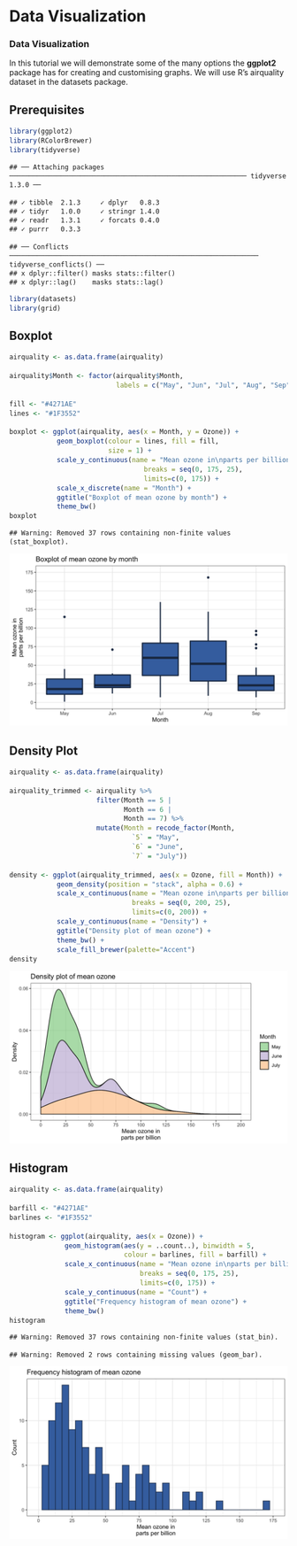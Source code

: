 Data Visualization
================

### Data Visualization

In this tutorial we will demonstrate some of the many options the
**ggplot2** package has for creating and customising graphs. We will use
R’s airquality dataset in the datasets package.

## Prerequisites

``` r
library(ggplot2)
library(RColorBrewer)
library(tidyverse)
```

    ## ── Attaching packages ──────────────────────────────────────────────────────────── tidyverse 1.3.0 ──

    ## ✓ tibble  2.1.3     ✓ dplyr   0.8.3
    ## ✓ tidyr   1.0.0     ✓ stringr 1.4.0
    ## ✓ readr   1.3.1     ✓ forcats 0.4.0
    ## ✓ purrr   0.3.3

    ## ── Conflicts ─────────────────────────────────────────────────────────────── tidyverse_conflicts() ──
    ## x dplyr::filter() masks stats::filter()
    ## x dplyr::lag()    masks stats::lag()

``` r
library(datasets)
library(grid)
```

## Boxplot

``` r
airquality <- as.data.frame(airquality)

airquality$Month <- factor(airquality$Month,
                           labels = c("May", "Jun", "Jul", "Aug", "Sep"))

fill <- "#4271AE"
lines <- "#1F3552"

boxplot <- ggplot(airquality, aes(x = Month, y = Ozone)) +
            geom_boxplot(colour = lines, fill = fill,
                         size = 1) +
            scale_y_continuous(name = "Mean ozone in\nparts per billion",
                                  breaks = seq(0, 175, 25),
                                  limits=c(0, 175)) +
            scale_x_discrete(name = "Month") +
            ggtitle("Boxplot of mean ozone by month") +
            theme_bw()
boxplot
```

    ## Warning: Removed 37 rows containing non-finite values (stat_boxplot).

![Boxplot](https://raw.githubusercontent.com/XimenezJP/Introduction_to_R/master/Data%20Visualization/boxplot.png)<!-- -->

## Density Plot

``` r
airquality <- as.data.frame(airquality)

airquality_trimmed <- airquality %>% 
                      filter(Month == 5 | 
                             Month == 6 |
                             Month == 7) %>%
                      mutate(Month = recode_factor(Month, 
                               `5` = "May", 
                               `6` = "June",
                               `7` = "July"))

density <- ggplot(airquality_trimmed, aes(x = Ozone, fill = Month)) +
            geom_density(position = "stack", alpha = 0.6) +
            scale_x_continuous(name = "Mean ozone in\nparts per billion",
                               breaks = seq(0, 200, 25),
                               limits=c(0, 200)) +
            scale_y_continuous(name = "Density") +
            ggtitle("Density plot of mean ozone") +
            theme_bw() +
            scale_fill_brewer(palette="Accent")
density
```

![Density Plot](https://raw.githubusercontent.com/XimenezJP/Introduction_to_R/master/Data%20Visualization/density.png)<!-- -->

## Histogram

``` r
airquality <- as.data.frame(airquality)

barfill <- "#4271AE"
barlines <- "#1F3552"

histogram <- ggplot(airquality, aes(x = Ozone)) +
              geom_histogram(aes(y = ..count..), binwidth = 5,
                             colour = barlines, fill = barfill) +
              scale_x_continuous(name = "Mean ozone in\nparts per billion",
                                 breaks = seq(0, 175, 25),
                                 limits=c(0, 175)) +
              scale_y_continuous(name = "Count") +
              ggtitle("Frequency histogram of mean ozone") +
              theme_bw()
histogram
```

    ## Warning: Removed 37 rows containing non-finite values (stat_bin).

    ## Warning: Removed 2 rows containing missing values (geom_bar).

![Histogram](https://raw.githubusercontent.com/XimenezJP/Introduction_to_R/master/Data%20Visualization/histogram.png)<!-- -->
